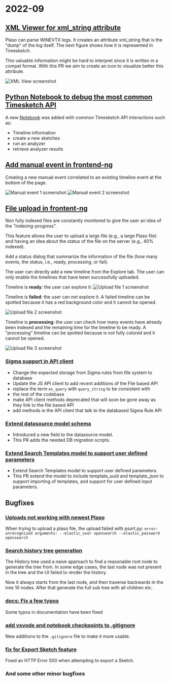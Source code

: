 # 2022-09

## [XML Viewer for xml_string attribute](https://github.com/google/timesketch/pull/2327)

Plaso can parse WINEVTX logs. It creates an attribute xml_string that is the
"dump" of the log itself. The next figure shows how it is represented in
Timesketch.

This valuable information might be hard to interpret since it is written in
a compat format. With this PR we aim to create an icon to visualize better
this attribute.

![XML View screenshot](../assets/images/2327.png)

## [Python Notebook to debug the most common Timesketch API](https://github.com/google/timesketch/pull/2348)

A new [Notebook](https://github.com/google/timesketch/blob/master/notebooks/debugging_timesketch.ipynb)
was added with common Timesketch API interactions such as:

- Timeline information
- create a new sketches
- run an analyzer
- retrieve analyzer results

## [Add manual event in frontend-ng](https://github.com/google/timesketch/pull/2321)

Creating a new manual event correlated to an existing timeline event at the bottom of the page.

![Manual event 1 screenshot](../assets/images/2321_1.png)
![Manual event 2 screenshot](../assets/images/2321_2.png)

## [File upload in frontent-ng](https://github.com/google/timesketch/pull/2322)

Non fully indexed files are constantly monitored to give the user an idea 
of the "indexing-progress".

This feature allows the user to upload a large file (e.g., a large Plaso file)
and having an idea about the status of the file on the server
(e.g., 40% indexed).

Add a status dialog that summarize the information of the file
(how many events, the status, i.e., ready, processing, or fail).

The user can directly add a new timeline from the Explore tab.
The user can only enable the timelines that have been successfully uploaded.

Timeline is **ready**: the user can explore it:
![Upload file 1 screenshot](../assets/images/2322_1.png)


Timeline is **failed**: the user can not explore it. 
A failed timeline can be spotted because it has a red
background color and it cannot be opened.

![Upload file 2 screenshot](../assets/images/2322_2.png)


Timeline is **processing**: the user can check how many events have already
been indexed and the remaining time for the timeline to be ready.
A "processing" timeline can be spotted because is not fully colored
and it cannot be opened.

![Upload file 3 screenshot](../assets/images/2322_3.png)

### [Sigma support in API client](https://github.com/google/timesketch/pull/2333)

- Change the expected storage from Sigma rules from file system to database
- Update the JS API client to add recent additions of the File based API
- replace the term `es_query` with `query_string` to be consistent with
- the rest of the codebase
- make API client methods deprecated that will soon be gone away as they link
to the file based API
- add methods in the API client that talk to the databased Sigma Rule API

### [Extend datasource model schema](https://github.com/google/timesketch/pull/2342)

- Introduced a new field to the datasource model.
- This PR adds the needed DB migration scripts.

### [Extend Search Templates model to support user defined parameters](https://github.com/google/timesketch/pull/2349)

- Extend Search Templates model to support user defined parameters.
- This PR extend the model to include template_uuid and template_json to support importing of templates, and support for user defined input parameters.

## Bugfixes

### [Uploads not working with newest Plaso](https://github.com/google/timesketch/pull/2300)

When trying to upload a plaso file, the upload failed with psort.py: `error: unrecognized arguments: --elastic_user opensearch --elastic_password opensearch`

### [Search history tree generation](https://github.com/google/timesketch/pull/2320)

The History tree used a naive approach to find a reasonable root node to
generate the tree from. In some edge cases, the last node was not present
in the tree and the UI failed to render the history.

Now it always starts from the last node, and then traverse backwards in the
tree 10 nodes. After that generate the full sub tree with all children etc.

### [docs: Fix a few typos](https://github.com/google/timesketch/pull/2330)

Some typos in documentation have been fixed

### [add vsvode and notebook checkpoints to .gitignore](https://github.com/google/timesketch/pull/2332)

New additions to the `.gitignore` file to make it more usable.

### [fix for Export Sketch feature](https://github.com/google/timesketch/pull/2316)

Fixed an HTTP Error 500 when attempting to export a Sketch.

### And some other minor bugfixes
